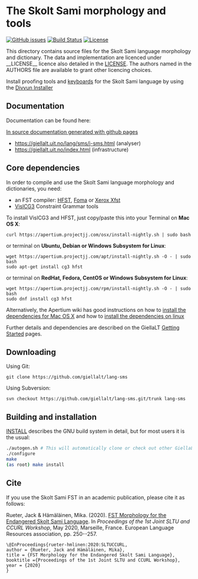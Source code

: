 The Skolt Sami morphology and tools
===================================

[![GitHub issues](https://img.shields.io/github/issues-raw/giellalt/lang-sms)](https://github.com/giellalt/lang-sms/issues)
[![Build Status](https://github.com/giellalt/lang-sms/workflows/Speller%20CI+CD/badge.svg)](https://github.com/giellalt/lang-sms/actions)
[![License](https://img.shields.io/github/license/giellalt/lang-sms)](https://github.com/giellalt/lang-sms/blob/main/LICENSE)

This directory contains source files for the Skolt Sami language
morphology and dictionary. The data and implementation are licenced
under \_\_LICENSE\_\_ licence also detailed in the
[LICENSE](https://github.com/giellalt/lang-sms/blob/main/LICENSE). The
authors named in the AUTHORS file are available to grant
other licencing choices.

Install proofing tools and [keyboards](https://github.com/giellalt/keyboard-sms)
for the Skolt Sami language by using the [Divvun Installer](http://divvun.no)

Documentation
-------------

Documentation can be found here:

[In source documentation generated with github
 pages](https://gilellalt.github.io/lang-sms/)
-   <https://giellalt.uit.no/lang/sms/j-sms.html> (analyser)
-   <https://giellalt.uit.no/index.html> (infrastructure)

Core dependencies
-----------------

In order to compile and use the Skolt Sami language morphology and
dictionaries, you need:

- an FST compiler: [HFST](https://github.com/hfst/hfst), [Foma](https://github.com/mhulden/foma) or [Xerox Xfst](https://web.stanford.edu/~laurik/fsmbook/home.html)
- [VislCG3](https://visl.sdu.dk/svn/visl/tools/vislcg3/trunk) Constraint Grammar tools

To install VislCG3 and HFST, just copy/paste this into your Terminal on **Mac OS X**:

```
curl https://apertium.projectjj.com/osx/install-nightly.sh | sudo bash
```

or terminal on **Ubuntu, Debian or Windows Subsystem for Linux**:

```
wget https://apertium.projectjj.com/apt/install-nightly.sh -O - | sudo bash
sudo apt-get install cg3 hfst
```

or terminal on **RedHat, Fedora, CentOS or Windows Subsystem for Linux**:

```
wget https://apertium.projectjj.com/rpm/install-nightly.sh -O - | sudo bash
sudo dnf install cg3 hfst
```

Alternatively, the Apertium wiki has good instructions on how to [install the dependencies for Mac
OS X](https://wiki.apertium.org/wiki/Apertium_on_Mac_OS_X) and how to [install
the dependencies on
linux](https://wiki.apertium.org/wiki/Installation_of_grammar_libraries)

Further details and dependencies are described on the GiellaLT [Getting Started](https://giellalt.uit.no/infra/GettingStarted.html) pages.

Downloading
-----------

Using Git:
```
git clone https://github.com/giellalt/lang-sms
```

Using Subversion:
```
svn checkout https://github.com/giellalt/lang-sms.git/trunk lang-sms
```

Building and installation
-------------------------

[INSTALL](https://github.com/giellalt/lang-sms/blob/main/INSTALL)
describes the GNU build system in detail, but for most users it is the usual:

```sh
./autogen.sh # This will automatically clone or check out other GiellaLT dependencies
./configure
make
(as root) make install
```

## Cite

If you use the Skolt Sami FST in an academic publication, please cite it
as follows:

Rueter, Jack & Hämäläinen, Mika. (2020). [FST Morphology for the Endangered Skolt Sami Language](https://www.researchgate.net/publication/340598493_FST_Morphology_for_the_Endangered_Skolt_Sami_Language). In *Proceedings of the 1st Joint SLTU and CCURL Workshop*, May 2020, Marseille, France. European Language Resources association, pp. 250\--257.

    \@InProceedings{rueter-hmlinen:2020:SLTUCCURL,
    author = {Rueter, Jack and Hämäläinen, Mika}, 
    title = {FST Morphology for the Endangered Skolt Sami Language},
    booktitle ={Proceedings of the 1st Joint SLTU and CCURL Workshop},
    year = {2020}
    }
